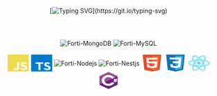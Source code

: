 <h1></h1>
<br> 

<div align="center">
  
  [![Typing SVG](https://readme-typing-svg.herokuapp.com?font=Fira+Code&weight=300&size=50&duration=4000&pause=1000&color=539BF5&center=true&vCenter=true&random=false&width=1000&lines=Hey+there,;+My+name+is+Breno;I'm+22+years+old;I'm+a+Full-Stack+Developer;I'm+from+Brazil;Welcome+to+my+world:)](https://git.io/typing-svg)
</div>

<h1></h1>

<br>

<div align="center" style="display: inline_block">
  <img align="center" alt="Forti-MongoDB" height="40" width="50" src="https://cdn.jsdelivr.net/gh/devicons/devicon@latest/icons/mongodb/mongodb-original.svg" />
  <img align="center" alt="Forti-MySQL" height="40" width="50" src="https://cdn.jsdelivr.net/gh/devicons/devicon@latest/icons/mysql/mysql-original.svg" />
</div>

<br>

<div align="center" style="display: inline_block">
  <img align="center" alt="Forti-Js" height="40" width="50" src="https://raw.githubusercontent.com/devicons/devicon/master/icons/javascript/javascript-plain.svg">
  <img align="center" alt="Forti-Ts" height="40" width="50" src="https://raw.githubusercontent.com/devicons/devicon/master/icons/typescript/typescript-plain.svg">
  <img align="center" alt="Forti-Nodejs" height="40" width="50" src="https://cdn.jsdelivr.net/gh/devicons/devicon@latest/icons/nodejs/nodejs-original.svg"/>
  <img align="center" alt="Forti-Nestjs" height="40" src="https://cdn.jsdelivr.net/gh/devicons/devicon@latest/icons/nestjs/nestjs-original.svg" />
  <img align="center" alt="Forti-HTML5" height="40" width="50" src="https://raw.githubusercontent.com/devicons/devicon/master/icons/html5/html5-original.svg">
  <img align="center" alt="Forti-CSS" height="40" width="50" src="https://raw.githubusercontent.com/devicons/devicon/master/icons/css3/css3-original.svg">
  <img align="center" alt="Forti-React" height="40" width="50" src="https://raw.githubusercontent.com/devicons/devicon/master/icons/react/react-original.svg">
  <img align="center" alt="Forti-Csharp" height="40" width="50" src="https://raw.githubusercontent.com/devicons/devicon/master/icons/csharp/csharp-original.svg">
</div>
